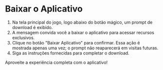 # Baixar o Aplicativo

1. Na tela principal do jogo, logo abaixo do botão mágico, um prompt de download é exibido.
2. A mensagem convida você a baixar o aplicativo para acessar recursos exclusivos.
3. Clique no botão "Baixar Aplicativo" para confirmar. Essa ação é mostrada apenas uma vez; o prompt não reaparecerá em visitas futuras.
4. Siga as instruções fornecidas para completar o download.

Aproveite a experiência completa com o aplicativo!